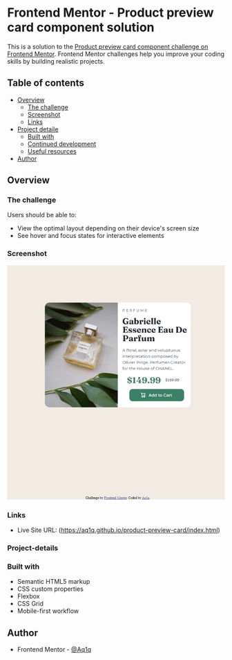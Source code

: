 # Frontend Mentor - Product preview card component solution

This is a solution to the [Product preview card component challenge on Frontend Mentor](https://www.frontendmentor.io/challenges/product-preview-card-component-GO7UmttRfa). Frontend Mentor challenges help you improve your coding skills by building realistic projects. 

## Table of contents

- [Overview](#overview)
  - [The challenge](#the-challenge)
  - [Screenshot](#screenshot)
  - [Links](#links)
- [Project detaile](#project-details)
  - [Built with](#built-with)
  - [Continued development](#continued-development)
  - [Useful resources](#useful-resources)
- [Author](#author)

## Overview

### The challenge

Users should be able to:

- View the optimal layout depending on their device's screen size
- See hover and focus states for interactive elements

### Screenshot

![](./screenshot.jpg)

### Links

- Live Site URL: (https://aq1q.github.io/product-preview-card/index.html)

### Project-details

### Built with

- Semantic HTML5 markup
- CSS custom properties
- Flexbox
- CSS Grid
- Mobile-first workflow

## Author

- Frontend Mentor - [@Aq1q](https://www.frontendmentor.io/profile/Aq1q)
